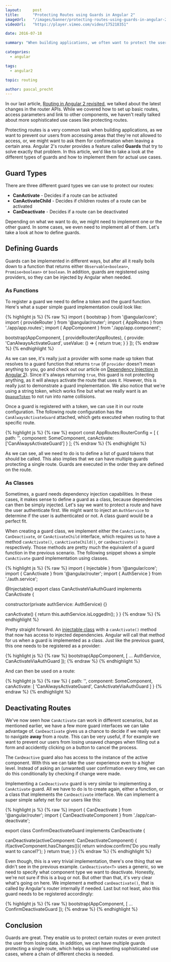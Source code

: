 ```yaml
---
layout:     post
title:      "Protecting Routes using Guards in Angular 2"
imageUrl:   "/images/banner/protecting-routes-using-guards-in-angular-2.jpg"
videoUrl:   "https://player.vimeo.com/video/175218351"

date: 2016-07-18

summary: "When building applications, we often want to protect the users from entering or leaving certain areas. We could have an admin section that only authorized users can access. Or, we might want to ask the user to confirm to navigate away from a area. Angular's router enables that functionality using guards and in this article we're going to discuss how to implement them."

categories:
  - angular

tags:
  - angular2

topic: routing

author: pascal_precht
---
```


In our last article, [Routing in Angular 2 revisited](/angular/2016/06/14/routing-in-angular-2-revisited.html), we talked about the latest changes in the router APIs. While we covered how to set up basic routes, access parameters and link to other components, we haven't really talked about more sophisticated use cases like protecting routes.

Protecting routes is a very common task when building applications, as we want to prevent our users from accessing areas that they're not allowed to access, or, we might want to ask them for confirmation when leaving a certain area. Angular 2's router provides a feature called **Guards** that try to solve exactly that problem. In this article, we'd like to take a look at the different types of guards and how to implement them for actual use cases.

## Guard Types

There are three different guard types we can use to protect our routes:

- **CanActivate** - Decides if a route can be activated
- **CanActivateChild** - Decides if children routes of a route can be activated
- **CanDeactivate** - Decides if a route can be deactivated

Depending on what we want to do, we might need to implement one or the other guard. In some cases, we even need to implement all of them. Let's take a look at how to define guards.

## Defining Guards

Guards can be implemented in different ways, but after all it really boils down to a function that returns either `Observable<boolean>`, `Promise<boolean>` or `boolean`. In addition, guards are registered using providers, so they can be injected by Angular when needed.

### As Functions

To register a guard we need to define a token and the guard function. Here's what a super simple guard implementation could look like:

{% highlight js %}
{% raw %}
import { bootstrap } from '@angular/core';
import { provideRouter } from '@angular/router';
import { AppRoutes } from './app/app.routes';
import { AppComponent } from './app/app.component';

bootstrap(AppComponent, [
  provideRouter(AppRoutes),
  { 
    provide: 'CanAlwaysActivateGuard',
    useValue: () => {
      return true;
    }
  }
]);
{% endraw %}
{% endhighlight %}

As we can see, it's really just a provider with some made up token that resolves to a guard function that returns `true` (if `provider` doesn't mean anything to you, go and check out our article on [Dependency Injection in Angular 2](/angular/2015/05/18/dependency-injection-in-angular-2.html)). Since it's always returning `true`, this guard is not protecting anything, as it will always activate the route that uses it. However, this is really just to demonstrate a guard implementation. We also notice that we're using a string token, which works fine but what we really want is an [`OpaqueToken`](/angular/2016/05/23/opaque-tokens-in-angular-2.html) to not run into name collisions.

Once a guard is registered with a token, we can use it in our route configuration. The following route configuration has the `CanAlwaysActivateGuard` attached, which gets executed when routing to that specific route.


{% highlight js %}
{% raw %}
export const AppRoutes:RouterConfig = [
  { 
    path: '',
    component: SomeComponent,
    canActivate: ['CanAlwaysActivateGuard']
  }
];
{% endraw %}
{% endhighlight %}

As we can see, all we need to do is to define a list of guard tokens that should be called. This also implies that we can have multiple guards protecting a single route. Guards are executed in the order they are defined on the route.

### As Classes

Sometimes, a guard needs dependency injection capabilities. In these cases, it makes sense to define a guard as a class, because dependencies can then be simply injected. Let's say we want to protect a route and have the user authenticate first. We might want to inject an `AuthService` to determine if the user is authenticated or not. A class guard would be a perfect fit.

When creating a guard class, we implement either the `CanActivate`, `CanDeactivate`, or `CanActivateChild` interface, which requires us to have a method `canActivate()`, `canActivateChild()`, or `canDeactivate()` respectively. Those methods are pretty much the equivalent of a guard function in the previous scenario. The following snippet shows a simple `CanActivate` guard implementation using classes.


{% highlight js %}
{% raw %}
import { Injectable } from '@angular/core';
import { CanActivate } from '@angular/router';
import { AuthService } from './auth.service';

@Injectable()
export class CanActivateViaAuthGuard implements CanActivate {

  constructor(private authService: AuthService) {}

  canActivate() {
    return this.authService.isLoggedIn();
  }
}
{% endraw %}
{% endhighlight %}

Pretty straight forward. An [injectable class](/angular/2015/09/17/resolve-service-dependencies-in-angular-2.html) with a `canActivate()` method that now has access to injected dependencies. Angular will call that method for us when a guard is implemented as a class. Just like the previous guard, this one needs to be registered as a provider:

{% highlight js %}
{% raw %}
bootstrap(AppComponent, [
  ...
  AuthService,
  CanActivateViaAuthGuard
]);
{% endraw %}
{% endhighlight %}

And can then be used on a route:

{% highlight js %}
{% raw %}
{ 
  path: '',
  component: SomeComponent,
  canActivate: [
    'CanAlwaysActivateGuard',
    CanActivateViaAuthGuard
  ]
}
{% endraw %}
{% endhighlight %}

## Deactivating Routes

We've now seen how `CanActivate` can work in different scenarios, but as mentioned earlier, we have a few more guard interfaces we can take advantage of. `CanDeactivate` gives us a chance to decide if we really want to navigate **away** from a route. This can be very useful, if for example we want to prevent our users from losing unsaved changes when filling out a form and accidently clicking on a button to cancel the process.

The `CanDeactive` guard also has access to the instance of the active component. With this we can take the user experience even to a higher level. Instead of asking an (unwanted) user confirmation every time, we can do this conditionally by checking if change were made.

Implementing a `CanDeactivate` guard is very similar to implementing a `CanActivate` guard. All we have to do is to create again, either a function, or a class that implements the `CanDeactivate` interface.  We can implement a super simple safety net for our users like this:

{% highlight js %}
{% raw %}
import { CanDeactivate } from '@angular/router';
import { CanDeactivateComponent } from './app/can-deactivate';

export class ConfirmDeactivateGuard implements CanDeactivate<CanDeactivateComponent> {

  canDeactivate(activeComponent: CanDeactivateComponent) {
    if(activeComponent.hasChanges()){
        return window.confirm('Do you really want to cancel?');
    }
    return true;
  }
}
{% endraw %}
{% endhighlight %}

Even though, this is a very trivial implementation, there's one thing that we didn't see in the previous example. `CanDeactivate<T>` uses a generic, so we need to specify what component type we want to deactivate. Honestly, we're not sure if this is a bug or not. But other than that, it's very clear what's going on here. We implement a method `canDeactivate()`, that is called by Angular's router internally if needed. Last but not least, also this guard needs to be registered accordingly:

{% highlight js %}
{% raw %}
bootstrap(AppComponent, [
  ...
  ConfirmDeactivateGuard
]);
{% endraw %}
{% endhighlight %}

## Conclusion

Guards are great. They enable us to protect certain routes or even protect the user from losing data. In addition, we can have multiple guards protecting a single route, which helps us implementing sophisticated use cases, where a chain of different checks is needed.

